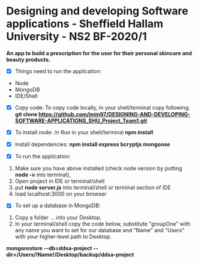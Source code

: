 # Designing and developing Software applications - Sheffield Hallam University - NS2 BF-2020/1

**An app to build a prescription for the user for their personal skincare and beauty products.**



- [x] Things need to run the application: 
* Node 
* MongoDB 
* IDE/Shell

- [x] Copy code:
To copy code locally, in your shell/terminal copy following:
 **git clone https://github.com/jmin97/DESIGNING-AND-DEVELOPING-SOFTWARE-APPLICATIONS_SHU_Project_Team1.git**
 
- [x] To install node:
/n Run in your shell/terminal 
**npm install**

- [x] Install dependencies: 
**npm install express bcryptjs mongoose**

- [x] To run the application:
1. Make sure you have above installed (check node version by putting **node -v** into terminal), 
2. Open project in IDE or terminal/shell 
3. put **node server.js** into terminal/shell or terminal section of IDE
4. load localhost:3000 on your browser


- [x] To set up a database in MongoDB:
1. Copy a folder ... into your Desktop.
2. In your terminal/shell copy the code below, substitute "groupOne" with any name you want to set for our database and "Name" and "Users" with your higher-level path to Desktop. 

**mongorestore --db=ddsa-project --dir=/Users/!Name!/Desktop/backup/ddsa-project**


